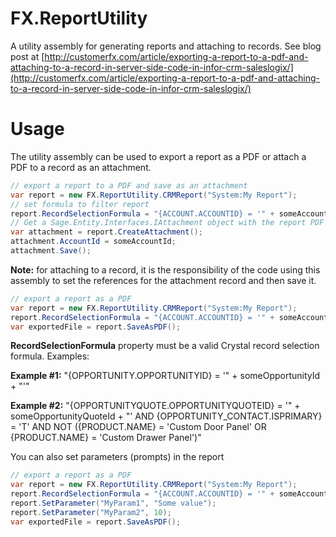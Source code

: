# FX.ReportUtility
A utility assembly for generating reports and attaching to records. See blog post at [http://customerfx.com/article/exporting-a-report-to-a-pdf-and-attaching-to-a-record-in-server-side-code-in-infor-crm-saleslogix/](http://customerfx.com/article/exporting-a-report-to-a-pdf-and-attaching-to-a-record-in-server-side-code-in-infor-crm-saleslogix/)

# Usage
The utility assembly can be used to export a report as a PDF or attach a PDF to a record as an attachment.

```C#
// export a report to a PDF and save as an attachment
var report = new FX.ReportUtility.CRMReport("System:My Report");
// set formula to filter report 
report.RecordSelectionFormula = "{ACCOUNT.ACCOUNTID} = '" + someAccountId + "'";
// Get a Sage.Entity.Interfaces.IAttachment object with the report PDF attached
var attachment = report.CreateAttachment(); 
attachment.AccountId = someAccountId;
attachment.Save();
```

**Note:** for attaching to a record, it is the responsibility of the code using this assembly to set the references for the attachment record and then save it.

```C#
// export a report as a PDF 
var report = new FX.ReportUtility.CRMReport("System:My Report");
report.RecordSelectionFormula = "{ACCOUNT.ACCOUNTID} = '" + someAccountId + "'";
var exportedFile = report.SaveAsPDF();
```

**RecordSelectionFormula** property must be a valid Crystal record selection formula. Examples:

**Example #1:**
"{OPPORTUNITY.OPPORTUNITYID} = '" + someOpportunityId + "'"
 
**Example #2:**
"{OPPORTUNITYQUOTE.OPPORTUNITYQUOTEID} = '" + someOpportunityQuoteId + "' AND {OPPORTUNITY_CONTACT.ISPRIMARY} = 'T' AND NOT ({PRODUCT.NAME} = 'Custom Door Panel' OR {PRODUCT.NAME} = 'Custom Drawer Panel')"

You can also set parameters (prompts) in the report

```C#
// export a report as a PDF 
var report = new FX.ReportUtility.CRMReport("System:My Report");
report.RecordSelectionFormula = "{ACCOUNT.ACCOUNTID} = '" + someAccountId + "'";
report.SetParameter("MyParam1", "Some value");
report.SetParameter("MyParam2", 10);
var exportedFile = report.SaveAsPDF();
```

